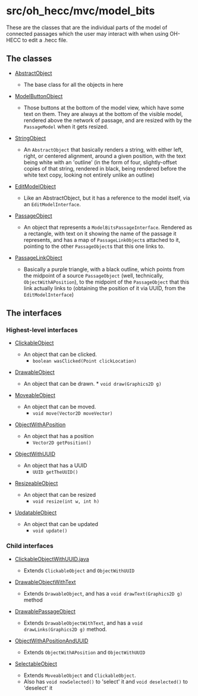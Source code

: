 # **src/oh_hecc/mvc/model_bits**

These are the classes that are the individual parts of the model of connected passages which the
user may interact with when using OH-HECC to edit a .hecc file.

## The classes

* [AbstractObject](./AbstractObject.java)
    * The base class for all the objects in here

* [ModelButtonObject](./ModelButtonObject.java)
    * Those buttons at the bottom of the model view, which have some text on them. They are always
      at the bottom of the visible model, rendered above the network of passage, and are resized with
      by the `PassageModel` when it gets resized.
      
* [StringObject](./StringObject.java)
    * An `AbstractObject` that basically renders a string, with either left, right, or centered
      alignment, around a given position, with the text being white with an 'outline' (in the form
      of four, slightly-offset copies of that string, rendered in black, being rendered before the
      white text copy, looking not entirely unlike an outline)

* [EditModelObject](./EditModelObject.java)
    * Like an AbstractObject, but it has a reference to the model itself, via an `EditModelInterface`.
    
* [PassageObject](./PassageObject.java)
    * An object that represents a `ModelBitsPassageInterface`. Rendered as a rectangle, with text on
      it showing the name of the passage it represents, and has a map of `PassageLinkObject`s
      attached to it, pointing to the other `PassageObject`s that this one links to.

* [PassageLinkObject](./PassageLinkObject.java)
    * Basically a purple triangle, with a black outline, which points from the midpoint of a source
      `PassageObject` (well, technically, `ObjectWithAPosition`), to the midpoint of the
      `PassageObject` that this link actually links to (obtaining the position of it via UUID, from
      the `EditModelInterface`)


## The interfaces

### Highest-level interfaces

* [ClickableObject](./ClickableObject.java)
    * An object that can be clicked.
        * `boolean wasClicked(Point clickLocation)`

* [DrawableObject](./DrawableObject.java)
  * An object that can be drawn.
        * `void draw(Graphics2D g)`
    
* [MoveableObject](./MoveableObject.java)
    * An object that can be moved.
        * `void move(Vector2D moveVector)`
    
* [ObjectWithAPosition](./ObjectWithAPosition.java)
    * An object that has a position
        * `Vector2D getPosition()`
    
* [ObjectWithUUID](./ObjectWithUUID.java)
    * An object that has a UUID
        * `UUID getTheUUID()`
    
* [ResizeableObject](./ResizeableObject.java)
    * An object that can be resized
        * `void resize(int w, int h)`
    
* [UpdatableObject](./UpdatableObject.java)
    * An object that can be updated
        * `void update()`
    
### Child interfaces

* [ClickableObjectWithUUID.java](./ClickableObjectWithUUID.java)
    * Extends `ClickableObject` and `ObjectWithUUID`
    
* [DrawableObjectWithText](./DrawableObjectWithText.java)
    * Extends `DrawableObject`, and has a `void drawText(Graphics2D g)` method
    
* [DrawablePassageObject](./DrawablePassageObject.java)
    * Extends `DrawableObjectWithText`, and has a `void drawLinks(Graphics2D g)` method.
    
* [ObjectWithAPositionAndUUID](./ObjectWithAPositionAndUUID.java)
    * Extends `ObjectWithAPosition` and `ObjectWithUUID`
    
* [SelectableObject](./SelectableObject.java)
    * Extends `MoveableObject` and `ClickableObject`.
    * Also has `void nowSelected()` to 'select' it and `void deselected()` to 'deselect' it